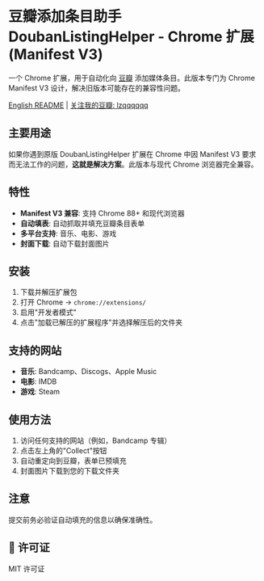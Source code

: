 # 豆瓣添加条目助手 DoubanListingHelper - Chrome 扩展 (Manifest V3)

一个 Chrome 扩展，用于自动化向 [豆瓣](https://www.douban.com/) 添加媒体条目。此版本专门为 Chrome Manifest V3 设计，解决旧版本可能存在的兼容性问题。

[English README](./README.md) | [关注我的豆瓣: lzqqqqqq](https://www.douban.com/people/49528893/)

## 主要用途

如果你遇到原版 DoubanListingHelper 扩展在 Chrome 中因 Manifest V3 要求而无法工作的问题，**这就是解决方案**。此版本与现代 Chrome 浏览器完全兼容。

## 特性

- **Manifest V3 兼容**: 支持 Chrome 88+ 和现代浏览器
- **自动填表**: 自动抓取并填充豆瓣条目表单
- **多平台支持**: 音乐、电影、游戏
- **封面下载**: 自动下载封面图片

## 安装

1. 下载并解压扩展包
2. 打开 Chrome → `chrome://extensions/`
3. 启用"开发者模式"
4. 点击"加载已解压的扩展程序"并选择解压后的文件夹

## 支持的网站

- **音乐**: Bandcamp、Discogs、Apple Music
- **电影**: IMDB
- **游戏**: Steam

## 使用方法

1. 访问任何支持的网站（例如，Bandcamp 专辑）
2. 点击左上角的"Collect"按钮
3. 自动重定向到豆瓣，表单已预填充
4. 封面图片下载到您的下载文件夹

## 注意

提交前务必验证自动填充的信息以确保准确性。

## 📄 许可证

MIT 许可证 
